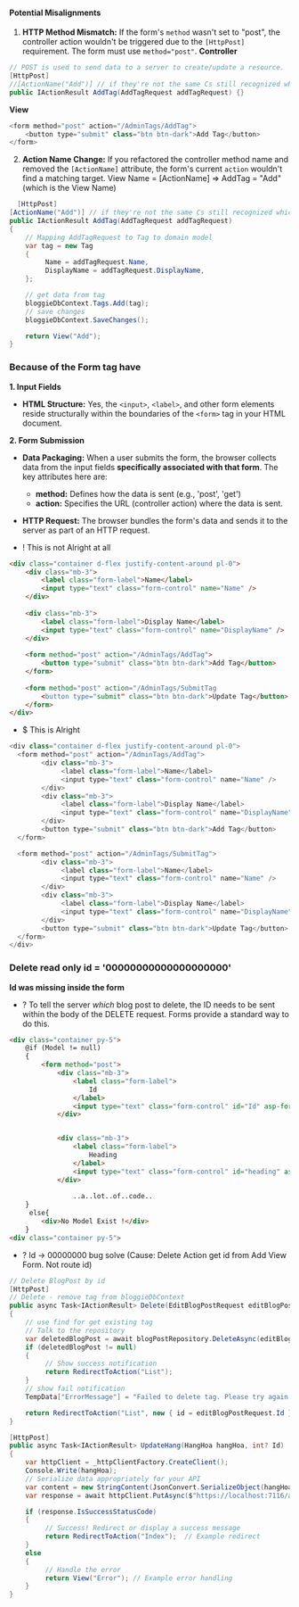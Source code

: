 #### **Potential Misalignments**
1) **HTTP Method Mismatch:** If the form's `method` wasn't set to "post", the controller action wouldn't be triggered due to the `[HttpPost]` requirement. The form must use `method="post"`.
**Controller**
```cs
// POST is used to send data to a server to create/update a resource.
[HttpPost]
//[ActionName("Add")] // if they're not the same Cs still recognized which Add to use (context: compare Add above and Add below)
public IActionResult AddTag(AddTagRequest addTagRequest) {}
```
**View**
```cs
<form method="post" action="/AdminTags/AddTag">
	<button type="submit" class="btn btn-dark">Add Tag</button>
</form>
```


2) **Action Name Change:** If you refactored the controller method name and removed the `[ActionName]` attribute, the form's current `action` wouldn't find a matching target.
View Name = [ActionName] =>  AddTag = "Add" (which is the View Name)
```cs
  [HttpPost]
[ActionName("Add")] // if they're not the same Cs still recognized which Add to use (context: compare Add above and Add below)
public IActionResult AddTag(AddTagRequest addTagRequest)
{
	// Mapping AddTagRequest to Tag to domain model
	var tag = new Tag
	{
		 Name = addTagRequest.Name,
		 DisplayName = addTagRequest.DisplayName,
	};

	// get data from tag
	bloggieDbContext.Tags.Add(tag);
	// save changes
	bloggieDbContext.SaveChanges();

	return View("Add");
}
```

### Because of the Form tag have 
**1. Input Fields**
- **HTML Structure:** Yes, the `<input>`, `<label>`, and other form elements reside structurally within the boundaries of the `<form>` tag in your HTML document.
	
**2. Form Submission**
- **Data Packaging:** When a user submits the form, the browser collects data from the input fields **specifically associated with that form**. The key attributes here are:
    - **method:** Defines how the data is sent (e.g., 'post', 'get')
    - **action:** Specifies the URL (controller action) where the data is sent.
	   
- **HTTP Request:** The browser bundles the form's data and sends it to the server as part of an HTTP request.
	
+ ! This is not Alright at all
```html
<div class="container d-flex justify-content-around pl-0">
	<div class="mb-3">
		<label class="form-label">Name</label>
		<input type="text" class="form-control" name="Name" />
	</div>
	
	<div class="mb-3">
		<label class="form-label">Display Name</label>
		<input type="text" class="form-control" name="DisplayName" />
	</div>
	
	<form method="post" action="/AdminTags/AddTag">
		<button type="submit" class="btn btn-dark">Add Tag</button>
	</form>
	
	<form method="post" action="/AdminTags/SubmitTag
		<button type="submit" class="btn btn-dark">Update Tag</button>
	</form>
</div>
```
+ $ This is Alright
```cs
<div class="container d-flex justify-content-around pl-0">
  <form method="post" action="/AdminTags/AddTag">
		<div class="mb-3">
			 <label class="form-label">Name</label>
			 <input type="text" class="form-control" name="Name" />
		</div>
		<div class="mb-3">
			 <label class="form-label">Display Name</label>
			 <input type="text" class="form-control" name="DisplayName" />
		</div>
		<button type="submit" class="btn btn-dark">Add Tag</button>
  </form>

  <form method="post" action="/AdminTags/SubmitTag">
		<div class="mb-3">
			 <label class="form-label">Name</label>
			 <input type="text" class="form-control" name="Name" />
		</div>
		<div class="mb-3">
			 <label class="form-label">Display Name</label>
			 <input type="text" class="form-control" name="DisplayName" />
		</div>
		<button type="submit" class="btn btn-dark">Update Tag</button>
  </form>
</div>
```


### Delete read only id = '00000000000000000000'
**Id was missing inside the form** 
+ ? To tell the server _which_ blog post to delete, the ID needs to be sent within the body of the DELETE request. Forms provide a standard way to do this.
```html
<div class="container py-5">
    @if (Model != null)
    {
        <form method="post">
            <div class="mb-3">
                <label class="form-label">
                    Id
                </label>
                <input type="text" class="form-control" id="Id" asp-for="Id" readonly/>
            </div>


            <div class="mb-3">
                <label class="form-label">
                    Heading
                </label>
                <input type="text" class="form-control" id="heading" asp-for="Heading" />
            </div>
	
				..a..lot..of..code..
	}
	 else{
        <div>No Model Exist !</div>
    }
<div class="container py-5">
```

+ ? Id -> 00000000 bug solve (Cause: Delete Action get id from Add View Form. Not route id)
```cs
// Delete BlogPost by id
[HttpPost]
// Delete - remove tag from bloggieDbContext
public async Task<IActionResult> Delete(EditBlogPostRequest editBlogPostRequest)
{
	// use find for get existing tag
	// Talk to the repository
	var deletedBlogPost = await blogPostRepository.DeleteAsync(editBlogPostRequest.Id);
	if (deletedBlogPost != null)
	{
		 // Show success notification
		 return RedirectToAction("List");
	}
	// show fail notification
	TempData["ErrorMessage"] = "Failed to delete tag. Please try again.";

	return RedirectToAction("List", new { id = editBlogPostRequest.Id });
}
```





```cs
[HttpPost]
public async Task<IActionResult> UpdateHang(HangHoa hangHoa, int? Id)
{
	var httpClient = _httpClientFactory.CreateClient();
	Console.Write(hangHoa);
	// Serialize data appropriately for your API
	var content = new StringContent(JsonConvert.SerializeObject(hangHoa), Encoding.UTF8, "application/json");
	var response = await httpClient.PutAsync($"https://localhost:7116/api/Hang/UpdateHang{Id}", content);

	if (response.IsSuccessStatusCode)
	{
		 // Success! Redirect or display a success message
		 return RedirectToAction("Index");  // Example redirect
	}
	else
	{
		 // Handle the error
		 return View("Error"); // Example error handling
	}
}
```